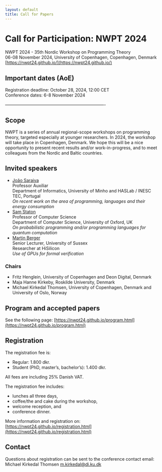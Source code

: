 ```yaml
---
layout: default
title: Call for Papers
---
```


# Call for Participation: NWPT 2024

NWPT 2024 - 35th Nordic Workshop on Programming Theory<br>
06-08 November 2024, University of Copenhagen, Copenhagen, Denmark<br>
[https://nwpt24.github.io/](https://nwpt24.github.io/)


## Important dates (AoE)

Registration deadline: October 28, 2024, 12:00 CET<br>
Conference dates: 6-8 November 2024<br>

———————————————————————-

## Scope
NWPT is a series of annual regional-scope workshops on programming theory, targeted especially at younger researchers. In 2024, the workshop will take place in Copenhagen, Denmark. We hope this will be a nice opportunity to present recent results and/or work-in-progress, and to meet colleagues from the Nordic and Baltic countries. 

## Invited speakers

* [João Saraiva](https://www.inesctec.pt/en/people/joao-alexandre-saraiva)<br>
  Professor Auxiliar<br>
  Department of Informatics, University of Minho and HASLab / INESC TEC, Portugal<br>
  _On recent work on the area of programming, languages and their energy consumption_
* [Sam Staton](https://www.cs.ox.ac.uk/people/samuel.staton/main.html)<br>
  Professor of Computer Science<br>
  Department of Computer Science, University of Oxford, UK<br>
  _On probabilistic programming and/or programming languages for quantum computation_
* [Martin Berger](https://martinfriedrichberger.net/)<br>
  Senior Lecturer, University of Sussex<br>
  Researcher at HiSilicon<br>
  _Use of GPUs for formal verification_


### Chairs
  * Fritz Henglein, University of Copenhagen and Deon Digital, Denmark
  * Maja Hanne Kirkeby, Roskilde University, Denmark
  * Michael Kirkedal Thomsen, University of Copenhagen, Denmark and University of Oslo, Norway


## Program and accepted papers
See the following page:
[https://nwpt24.github.io/program.html](https://nwpt24.github.io/program.html)

## Registration
The registration fee is:

* Regular: 1.800 dkr.
* Student (PhD, master’s, bachelor’s): 1.400 dkr.

All fees are including 25% Danish VAT.

The registration fee includes:

* lunches all three days,
* coffee/the and cake during the workshop,
* welcome reception, and
* conference dinner.

More information and registration on:
[https://nwpt24.github.io/registration.html](https://nwpt24.github.io/registration.html)

## Contact

Questions about registration can be sent to the conference contact email:<br>
Michael Kirkedal Thomsen <m.kirkedal@di.ku.dk>

